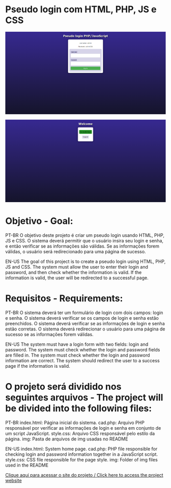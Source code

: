 # Pseudo login com HTML, PHP, JS e CSS

![preview](img/Readme.png)

![preview](img/Readme2.png)

# Objetivo - Goal:

PT-BR
O objetivo deste projeto é criar um pseudo login usando HTML, PHP, JS e CSS. O sistema deverá permitir que o usuário insira seu login e senha, e então verificar se as informações são válidas. Se as informações forem válidas, o usuário será redirecionado para uma página de sucesso.

EN-US
The goal of this project is to create a pseudo login using HTML, PHP, JS and CSS. The system must allow the user to enter their login and password, and then check whether the information is valid. If the information is valid, the user will be redirected to a successful page.

# Requisitos - Requirements:

PT-BR
O sistema deverá ter um formulário de login com dois campos: login e senha.
O sistema deverá verificar se os campos de login e senha estão preenchidos.
O sistema deverá verificar se as informações de login e senha estão corretas.
O sistema deverá redirecionar o usuário para uma página de sucesso se as informações forem válidas.

EN-US
The system must have a login form with two fields: login and password.
The system must check whether the login and password fields are filled in.
The system must check whether the login and password information are correct.
The system should redirect the user to a success page if the information is valid.

# O projeto será dividido nos seguintes arquivos - The project will be divided into the following files:

PT-BR
index.html: Página inicial do sistema.
cad.php: Arquivo PHP responsável por verificar as informações de login e senha em conjunto de um script JavaScript.
style.css: Arquivo CSS responsável pelo estilo da página.
img: Pasta de arquivos de img usadas no README

EN-US
index.html: System home page.
cad.php: PHP file responsible for checking login and password information together in a JavaScript script.
style.css: CSS file responsible for the page style.
img: Folder of img files used in the README

[Clique aqui para acessar o site do projeto / Click here to access the project website](https://thailson13.github.io/PseudoLoginPHPandJS)
